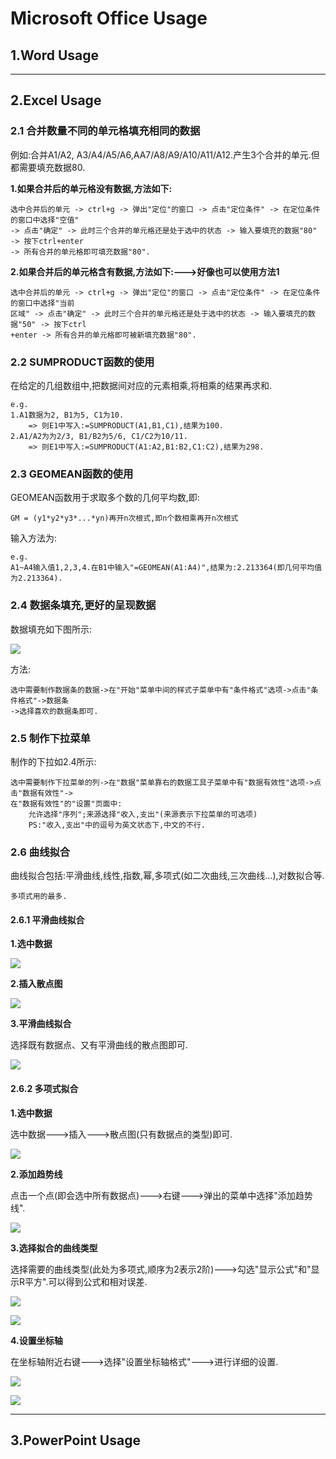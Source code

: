 # Microsoft Office Usage

## 1.Word Usage

***

## 2.Excel Usage

### 2.1 合并数量不同的单元格填充相同的数据

例如:合并A1/A2, A3/A4/A5/A6,AA7/A8/A9/A10/A11/A12.产生3个合并的单元.但都需要填充数据80.

**1.如果合并后的单元格没有数据,方法如下:**

	选中合并后的单元 -> ctrl+g -> 弹出"定位"的窗口 -> 点击"定位条件" -> 在定位条件的窗口中选择"空值"
	-> 点击"确定" -> 此时三个合并的单元格还是处于选中的状态 -> 输入要填充的数据"80" -> 按下ctrl+enter
	-> 所有合并的单元格即可填充数据"80".

**2.如果合并后的单元格含有数据,方法如下:--->好像也可以使用方法1**

	选中合并后的单元 -> ctrl+g -> 弹出"定位"的窗口 -> 点击"定位条件" -> 在定位条件的窗口中选择"当前
	区域" -> 点击"确定" -> 此时三个合并的单元格还是处于选中的状态 -> 输入要填充的数据"50" -> 按下ctrl
	+enter -> 所有合并的单元格即可被新填充数据"80".

### 2.2 SUMPRODUCT函数的使用

在给定的几组数组中,把数据间对应的元素相乘,将相乘的结果再求和.

	e.g.
	1.A1数据为2, B1为5, C1为10.
		=> 则E1中写入:=SUMPRODUCT(A1,B1,C1),结果为100.
	2.A1/A2为为2/3, B1/B2为5/6, C1/C2为10/11.
		=> 则E1中写入:=SUMPRODUCT(A1:A2,B1:B2,C1:C2),结果为298.

### 2.3 GEOMEAN函数的使用

GEOMEAN函数用于求取多个数的几何平均数,即:

	GM = (y1*y2*y3*...*yn)再开n次根式,即n个数相乘再开n次根式

输入方法为:

	e.g.
	A1~A4输入值1,2,3,4.在B1中输入"=GEOMEAN(A1:A4)",结果为:2.213364(即几何平均值为2.213364).

### 2.4 数据条填充,更好的呈现数据

数据填充如下图所示:

![](images/data_filling_and_dropdown_menu.png)

方法:

	选中需要制作数据条的数据->在"开始"菜单中间的样式子菜单中有"条件格式"选项->点击"条件格式"->数据条
	->选择喜欢的数据条即可.

### 2.5 制作下拉菜单

制作的下拉如2.4所示:

	选中需要制作下拉菜单的列->在"数据"菜单靠右的数据工具子菜单中有"数据有效性"选项->点击"数据有效性"->
	在"数据有效性"的"设置"页面中:
		允许选择"序列";来源选择"收入,支出"(来源表示下拉菜单的可选项)
		PS:"收入,支出"中的逗号为英文状态下,中文的不行.

### 2.6 曲线拟合

曲线拟合包括:平滑曲线,线性,指数,幂,多项式(如二次曲线,三次曲线...),对数拟合等.

	多项式用的最多.

#### 2.6.1 平滑曲线拟合

**1.选中数据**

![](images/excel_data_pic0.png)

**2.插入散点图**

![](images/excel_insert_scatter_pic.png)

**3.平滑曲线拟合**

选择既有数据点、又有平滑曲线的散点图即可.

![](images/excel_dot_pic.png)

#### 2.6.2 多项式拟合

**1.选中数据**

选中数据--->插入--->散点图(只有数据点的类型)即可.

![](images/poly_fit_data.png)

**2.添加趋势线**

点击一个点(即会选中所有数据点)--->右键--->弹出的菜单中选择"添加趋势线".

![](images/excel_add_line.png)

**3.选择拟合的曲线类型**

选择需要的曲线类型(此处为多项式,顺序为2表示2阶)--->勾选"显示公式"和"显示R平方".可以得到公式和相对误差.

![](images/excel_edit_line_type.png)

![](images/excel_poly_line_pic.png)

**4.设置坐标轴**

在坐标轴附近右键--->选择"设置坐标轴格式"--->进行详细的设置.

![](images/excel_setup_axis_1.png)

![](images/excel_setup_axis_2.png)

***

## 3.PowerPoint Usage
